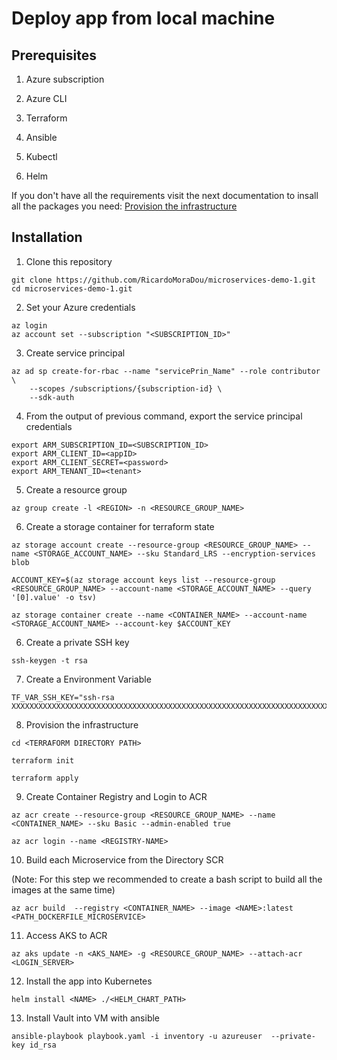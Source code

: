 # Deploy app from local machine

## Prerequisites

1.  Azure subscription

1.  Azure CLI

1.  Terraform

1.  Ansible

1.  Kubectl

1.  Helm

If you don't have all the requirements visit the next documentation to insall all the packages you need: [Provision the infrastructure](./infra-guide.md)

## Installation 

1. Clone this repository

```
git clone https://github.com/RicardoMoraDou/microservices-demo-1.git
cd microservices-demo-1.git
```

2. Set your Azure credentials

```
az login
az account set --subscription "<SUBSCRIPTION_ID>"
```

3. Create service principal

```
az ad sp create-for-rbac --name "servicePrin_Name" --role contributor \
    --scopes /subscriptions/{subscription-id} \
    --sdk-auth
```

4. From the output of previous command, export the service principal credentials

```
export ARM_SUBSCRIPTION_ID=<SUBSCRIPTION_ID>
export ARM_CLIENT_ID=<appID>
export ARM_CLIENT_SECRET=<password>
export ARM_TENANT_ID=<tenant>
```

5. Create a resource group

```
az group create -l <REGION> -n <RESOURCE_GROUP_NAME>
```

6. Create a storage container for terraform state

```
az storage account create --resource-group <RESOURCE_GROUP_NAME> --name <STORAGE_ACCOUNT_NAME> --sku Standard_LRS --encryption-services blob

ACCOUNT_KEY=$(az storage account keys list --resource-group <RESOURCE_GROUP_NAME> --account-name <STORAGE_ACCOUNT_NAME> --query '[0].value' -o tsv)

az storage container create --name <CONTAINER_NAME> --account-name <STORAGE_ACCOUNT_NAME> --account-key $ACCOUNT_KEY
```

6. Create a private SSH key

```
ssh-keygen -t rsa
```

7. Create a Environment Variable
```
TF_VAR_SSH_KEY="ssh-rsa XXXXXXXXXXXXXXXXXXXXXXXXXXXXXXXXXXXXXXXXXXXXXXXXXXXXXXXXXXXXXXXXXXXXXXXXXXXXXXXXXXXXXXXXXXXXXXXXXXXXXXXXXXXXXXXXXXXXXXXXXXXXXXXXXXXXXXXXXXXXXXXXXXXXXXXXXXXXXXXXXXXXXXXXXXXXXXXXXXXXXXXXXXXXXXXXXXXXXXXXXXXXXXXXXXXXXXXXXXXXXXXXXXXXXXXXXXXXXXXXXXXXXXXXXXXXXXXXXXXXXXXXXXXXXXXXXXXXXXXXXXXXXXXXXXXXXXXXXXXXXXXXXXXXXXXXXXXXXXXXXXXXXXXXXXXXXXXXXXXXXXXXXXXXXXXXXXXXXXXX"
```
8. Provision the infrastructure

```
cd <TERRAFORM DIRECTORY PATH>

terraform init

terraform apply
```

9. Create Container Registry and Login to ACR

```
az acr create --resource-group <RESOURCE_GROUP_NAME> --name <CONTAINER_NAME> --sku Basic --admin-enabled true

az acr login --name <REGISTRY-NAME>
```

10. Build each Microservice from the Directory SCR 

(Note: For this step we recommended to create a bash script to build all the images at the same time)

```
az acr build  --registry <CONTAINER_NAME> --image <NAME>:latest <PATH_DOCKERFILE_MICROSERVICE>
```

11. Access AKS to ACR

```
az aks update -n <AKS_NAME> -g <RESOURCE_GROUP_NAME> --attach-acr <LOGIN_SERVER>
```

12. Install the app into Kubernetes

```
helm install <NAME> ./<HELM_CHART_PATH>
```

13. Install Vault into VM with ansible

```
ansible-playbook playbook.yaml -i inventory -u azureuser  --private-key id_rsa
```


